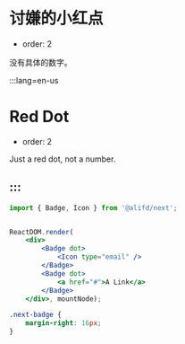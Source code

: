 # 讨嫌的小红点

- order: 2

没有具体的数字。

:::lang=en-us
# Red Dot

- order: 2

Just a red dot, not a number.

:::
---

````jsx
import { Badge, Icon } from '@alifd/next';


ReactDOM.render(
    <div>
        <Badge dot>
            <Icon type="email" />
        </Badge>
        <Badge dot>
            <a href="#">A Link</a>
        </Badge>
    </div>, mountNode);
````

````css
.next-badge {
    margin-right: 16px;
}
````
